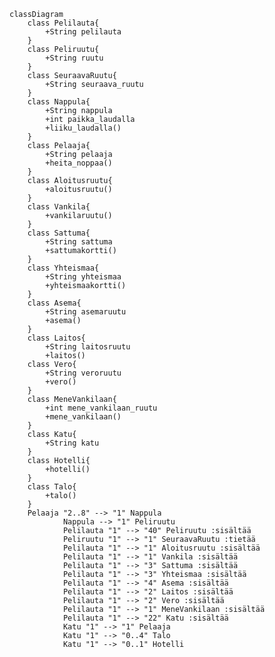 
	classDiagram
		class Pelilauta{
			+String pelilauta
		}
		class Peliruutu{
			+String ruutu
		}		
		class SeuraavaRuutu{
			+String seuraava_ruutu
		}
		class Nappula{
			+String nappula
			+int paikka_laudalla
			+liiku_laudalla()
		}
		class Pelaaja{
			+String pelaaja
			+heita_noppaa()
		}
		class Aloitusruutu{
			+aloitusruutu()
		}
		class Vankila{
			+vankilaruutu()
		}
		class Sattuma{
			+String sattuma
			+sattumakortti()
		}
		class Yhteismaa{
			+String yhteismaa
			+yhteismaakortti()
		}
		class Asema{
			+String asemaruutu
			+asema()
		}
		class Laitos{
			+String laitosruutu
			+laitos()
		class Vero{
			+String veroruutu
			+vero()
		}
		class MeneVankilaan{
			+int mene_vankilaan_ruutu
			+mene_vankilaan()
		}
		class Katu{
			+String katu
		}	
		class Hotelli{
			+hotelli()
		}
		class Talo{
			+talo()
		}		
		Pelaaja "2..8" --> "1" Nappula
                Nappula --> "1" Peliruutu
                Pelilauta "1" --> "40" Peliruutu :sisältää
                Peliruutu "1" --> "1" SeuraavaRuutu :tietää
                Pelilauta "1" --> "1" Aloitusruutu :sisältää
                Pelilauta "1" --> "1" Vankila :sisältää
                Pelilauta "1" --> "3" Sattuma :sisältää
                Pelilauta "1" --> "3" Yhteismaa :sisältää
                Pelilauta "1" --> "4" Asema :sisältää
                Pelilauta "1" --> "2" Laitos :sisältää
                Pelilauta "1" --> "2" Vero :sisältää
                Pelilauta "1" --> "1" MeneVankilaan :sisältää
                Pelilauta "1" --> "22" Katu :sisältää
                Katu "1" --> "1" Pelaaja
                Katu "1" --> "0..4" Talo
                Katu "1" --> "0..1" Hotelli

